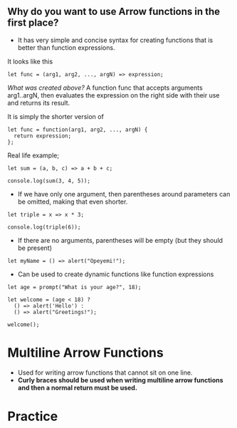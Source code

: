 ## Why do you want to use Arrow functions in the first place?
- It has very simple and concise syntax for creating functions that is better than function expressions.

It looks like this

```
let func = (arg1, arg2, ..., argN) => expression;
```
*What was created above?*
A function func that accepts arguments arg1..argN, then evaluates the expression on the right side with their use and returns its result.

It is simply the shorter version of 
```
let func = function(arg1, arg2, ..., argN) {
  return expression;
};
```

Real life example;
```
let sum = (a, b, c) => a + b + c;

console.log(sum(3, 4, 5));
```
<!-- Result will be 12 -->

- If we have only one argument, then parentheses around parameters can be omitted, making that even shorter.

```
let triple = x => x * 3;

console.log(triple(6));
```

- If there are no arguments, parentheses will be empty (but they should be present)

```
let myName = () => alert("Opeyemi!");
```

- Can be used to create dynamic functions like function expressions
```
let age = prompt("What is your age?", 18);

let welcome = (age < 18) ?
  () => alert('Hello') :
  () => alert("Greetings!");

welcome();
```
# Multiline Arrow Functions

- Used for writing arrow functions that cannot sit on one line.
- **Curly braces should be used when writing multiline arrow functions and then a normal return must be used.**


# Practice